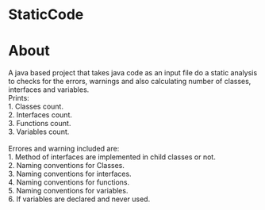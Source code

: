 # StaticCode
<h1>About </h1>
A java based project that takes java code as an input file do a static analysis to checks for the errors, warnings and also calculating number of classes, interfaces and variables.<br/>
Prints:<br/>
1. Classes count.<br/>
2. Interfaces count.<br/>
3. Functions count.<br/>
3. Variables count.<br/>
<br/>
Errores and warning  included are:<br/> 1. Method of interfaces are implemented in child classes or not. <br/>2. Naming conventions for Classes. <br/>3. Naming conventions for interfaces. <br/>4. Naming conventions for functions. <br/>5. Naming conventions for variables. <br/>6. If variables are declared and never used. <br/>

